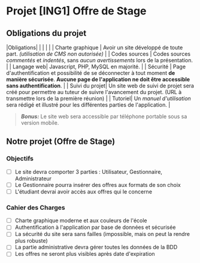# Projet [ING1] Offre de Stage
## Obligations du projet
|Obligations|  |
| | |
| Charte graphique | Avoir un site développé de toute part. *(utilisation de CMS non autorisée)* |
| Codes sources | Codes sources *commentés* et *indentés*, sans *aucun avertissements* lors de la présentation. |
| Langage web| Javascript, PHP, MySQL en majorité. |
| Sécurité | Page d'authentification et possibilité de se déconnecter à tout moment **de manière sécurisée**. **Aucune page de l'application ne doit être accessible sans authentification**. |
| Suivi du projet| Un site web de suivi de projet sera créé pour permettre au tuteur de suivre l'avancement du projet. (URL à transmettre lors de la première réunion) |
| Tutoriel| Un *manuel d'utilisation* sera rédigé et illustré pour les différentes parties de l'application. |

> ***Bonus:*** Le site web sera accessible par téléphone portable sous sa version mobile.


## Notre projet (Offre de Stage)
### Objectifs

 

 - [ ] Le site devra comporter 3 parties : Utilisateur, Gestionnaire, Administrateur
 - [ ] Le Gestionnaire pourra insérer des offres aux formats de son choix
 - [ ] L'étudiant devrai avoir accès aux offres qui le concerne

### Cahier des Charges

 - [ ] Charte graphique moderne et aux couleurs de l'école
 - [ ] Authentification à l'application par base de données et sécurisée
 - [ ] La sécurité du site sera sans failles (impossible, mais on peut la rendre plus robuste)
 - [ ] La partie administrative devra gérer toutes les données de la BDD
 - [ ] Les offres ne seront plus visibles après date d'expiration
